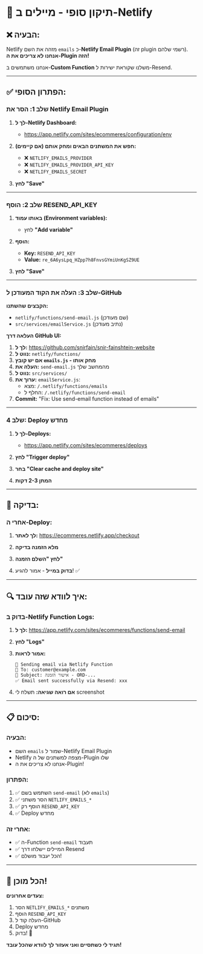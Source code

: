 # 🔧 תיקון סופי - מיילים ב-Netlify

## ❌ **הבעיה:**

Netlify מזהה את השם `emails` כ-**Netlify Email Plugin** (זה plugin רשמי שלהם).
**אנחנו לא צריכים את ה-Plugin הזה!**

אנחנו משתמשים ב-**Custom Function** משלנו שקוראת ישירות ל-Resend.

---

## ✅ **הפתרון הסופי:**

### **שלב 1: הסר את Netlify Email Plugin**

1. **לך ל-Netlify Dashboard:**
   - https://app.netlify.com/sites/ecommeres/configuration/env

2. **חפש את המשתנים הבאים ומחק אותם (אם קיימים):**
   - ❌ `NETLIFY_EMAILS_PROVIDER`
   - ❌ `NETLIFY_EMAILS_PROVIDER_API_KEY`
   - ❌ `NETLIFY_EMAILS_SECRET`

3. **לחץ "Save"**

---

### **שלב 2: הוסף RESEND_API_KEY**

1. **באותו עמוד (Environment variables):**
   - לחץ **"Add variable"**
   
2. **הוסף:**
   - **Key:** `RESEND_API_KEY`
   - **Value:** `re_6A6ysLpq_HZpp7h8FnvsGYmiUnKgSZ9UE`

3. **לחץ "Save"**

---

### **שלב 3: העלה את הקוד המעודכן ל-GitHub**

**הקבצים שהשתנו:**
- `netlify/functions/send-email.js` (שם מעודכן)
- `src/services/emailService.js` (נתיב מעודכן)

**העלאה דרך GitHub UI:**

1. **לך ל:** https://github.com/snirfain/snir-fainshtein-website
2. **נווט ל:** `netlify/functions/`
3. **אם יש קובץ `emails.js` - מחק אותו**
4. **העלה את:** `send-email.js` מהמחשב שלך
5. **נווט ל:** `src/services/`
6. **ערוך את:** `emailService.js`:
   - מצא: `/.netlify/functions/emails`
   - החלף ל: `/.netlify/functions/send-email`
7. **Commit:** "Fix: Use send-email function instead of emails"

---

### **שלב 4: Deploy מחדש**

1. **לך ל-Deploys:**
   - https://app.netlify.com/sites/ecommeres/deploys

2. **לחץ "Trigger deploy"**

3. **בחר "Clear cache and deploy site"**

4. **המתן 2-3 דקות**

---

## 🧪 **בדיקה:**

### **אחרי ה-Deploy:**

1. **לך לאתר:** https://ecommeres.netlify.app/checkout

2. **מלא הזמנה בדיקה**

3. **לחץ "השלם הזמנה"**

4. **בדוק במייל** - אמור להגיע! ✅

---

## 🔍 **איך לוודא שזה עובד:**

### **בדוק ב-Netlify Function Logs:**

1. **לך ל:** https://app.netlify.com/sites/ecommeres/functions/send-email

2. **לחץ "Logs"**

3. **אמור לראות:**
   ```
   📧 Sending email via Netlify Function
   📧 To: customer@example.com
   📧 Subject: אישור הזמנה - ORD-...
   ✅ Email sent successfully via Resend: xxx
   ```

4. **אם רואה שגיאה:** תשלח לי screenshot

---

## 📋 **סיכום:**

### **הבעיה:**
- השם `emails` שמור ל-Netlify Email Plugin
- Netlify מצפה למשתנים של ה-Plugin שלו
- אנחנו לא צריכים את ה-Plugin!

### **הפתרון:**
1. ✅ השתמש בשם `send-email` (לא `emails`)
2. ✅ הסר משתני `NETLIFY_EMAILS_*`
3. ✅ הוסף רק `RESEND_API_KEY`
4. ✅ Deploy מחדש

### **אחרי זה:**
- ✅ ה-Function `send-email` תעבוד
- ✅ המיילים יישלחו דרך Resend
- ✅ הכל יעבוד מושלם!

---

## 🎯 **הכל מוכן!**

**צעדים אחרונים:**
1. הסר `NETLIFY_EMAILS_*` משתנים
2. הוסף `RESEND_API_KEY`
3. העלה קוד ל-GitHub
4. Deploy מחדש
5. בדוק! 🚀

**תגיד לי כשתסיים ואני אעזור לך לוודא שהכל עובד!**
